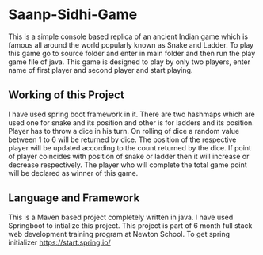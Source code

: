 # Saanp-Sidhi-Game

This is a simple console based replica of an ancient Indian game which is famous all around the world popularly known as Snake and Ladder. 
To play this game go to source folder and enter in main folder and then run the play game file of java.
This game is designed to play by only two players, enter name of first player and second player and start playing.

## Working of this Project

I have used spring boot framework in it. There are two hashmaps which are used one for snake and its position and other is for ladders and its position.
Player has to throw a dice in his turn. On rolling of dice a random value between 1 to 6 will be returned by dice. The position of the respective player will be updated
according to the count returned by the dice.
If point of player coincides with position of snake or ladder then it will increase or decrease respectively.
The player who will complete the total game point will be declared as winner of this game.

## Language and Framework
This is a Maven based project completely written in java. I have used Springboot to intialize this project.
This project is part of 6 month full stack web development training program at Newton School.
To get spring initializer https://start.spring.io/
